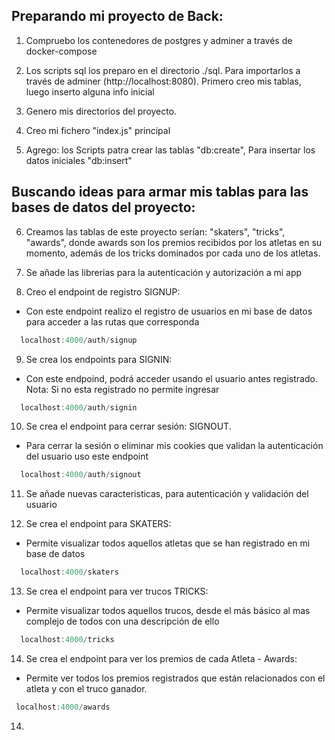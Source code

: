 ## Preparando mi proyecto de Back:

1. Compruebo los contenedores de postgres y adminer a través de docker-compose

2. Los scripts sql los preparo en el directorio ./sql. Para importarlos a través de adminer (http://localhost:8080). Primero creo mis tablas, luego inserto alguna info inicial

3. Genero mis directorios del proyecto.

4. Creo mi fichero "index.js" principal

5. Agrego: los Scripts patra crear las tablas "db:create", Para insertar los datos iniciales "db:insert"

## Buscando ideas para armar mis tablas para las bases de datos del proyecto:

6. Creamos las tablas de este proyecto serían: "skaters", "tricks", "awards", donde awards son los premios recibidos por los atletas en su momento, además de los tricks dominados por cada uno de los atletas.

7. Se añade las librerias para la autenticación y autorización a mi app

8. Creo el endpoint de registro SIGNUP:
  - Con este endpoint realizo el registro de usuarios en mi base de datos para acceder a las rutas que corresponda

```js
  localhost:4000/auth/signup
```

9. Se crea los endpoints para SIGNIN:
- Con este endpoind, podrá acceder usando el usuario antes registrado. Nota: Si no esta registrado no permite ingresar

```js
  localhost:4000/auth/signin
```

10. Se crea el endpoint para cerrar sesión: SIGNOUT.
- Para cerrar la sesión o eliminar mis cookies que validan la autenticación del usuario uso este endpoint

```js
  localhost:4000/auth/signout
```

11. Se añade nuevas caracteristicas, para autenticación y validación del usuario

12. Se crea el endpoint para SKATERS:
- Permite visualizar todos aquellos atletas que se han registrado en mi base de datos

```js
  localhost:4000/skaters
```

13. Se crea el endpoint para ver trucos TRICKS:
- Permite visualizar todos aquellos trucos, desde el más básico al mas complejo de todos con una descripción de ello

```js
  localhost:4000/tricks
```

14.  Se crea el endpoint para ver los premios de cada Atleta - Awards:
- Permite ver todos los premios registrados que están relacionados con el atleta y con el truco ganador.

```js
 localhost:4000/awards
```

14. 